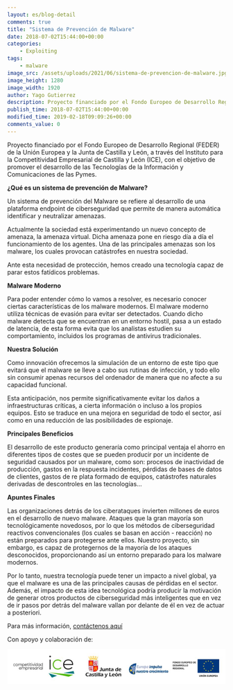 ```yaml
---
layout: es/blog-detail
comments: true
title: "Sistema de Prevención de Malware"
date: 2018-07-02T15:44:00+00:00
categories:
    - Exploiting
tags:
    - malware
image_src: /assets/uploads/2021/06/sistema-de-prevencion-de-malware.jpg
image_height: 1280
image_width: 1920
author: Yago Gutierrez
description: Proyecto financiado por el Fondo Europeo de Desarrollo Regional (FEDER) de la Unión Europea y la Junta de Castilla y León, a través del Instituto para la Competitividad Empresarial de Castilla y León (ICE), con el objetivo de promover el desarrollo de las Tecnologías de la Información y Comunicaciones de las Pymes. 
publish_time: 2018-07-02T15:44:00+00:00
modified_time: 2019-02-18T09:09:26+00:00
comments_value: 0
---
```

Proyecto financiado por el Fondo Europeo de Desarrollo Regional (FEDER) de la Unión Europea y la Junta de Castilla y León, a través del Instituto para la Competitividad Empresarial de Castilla y León (ICE), con el objetivo de promover el desarrollo de las Tecnologías de la Información y Comunicaciones de las Pymes. 

**¿Qué es un sistema de prevención de Malware?**

Un sistema de prevención del Malware se refiere al desarrollo de una plataforma endpoint de ciberseguridad que permite de manera automática identificar y neutralizar amenazas.

Actualmente la sociedad está experimentando un nuevo concepto de amenaza, la amenaza virtual. Dicha amenaza pone en riesgo día a día el funcionamiento de los agentes. Una de las principales amenazas son los malware, los cuales provocan catástrofes en nuestra sociedad.

Ante esta necesidad de protección, hemos creado una tecnología capaz de parar estos fatídicos problemas.

**Malware Moderno**

Para poder entender cómo lo vamos a resolver, es necesario conocer ciertas características de los malware modernos. El malware moderno utiliza técnicas de evasión para evitar ser detectados. Cuando dicho malware detecta que se encuentran en un entorno hostil, pasa a un estado de latencia, de esta forma evita que los analistas estudien su comportamiento, incluidos los programas de antivirus tradicionales.

**Nuestra Solución**

Como innovación ofrecemos la simulación de un entorno de este tipo que evitará que el malware se lleve a cabo sus rutinas de infección, y todo ello sin consumir apenas recursos del ordenador de manera que no afecte a su capacidad funcional.

Esta anticipación, nos permite significativamente evitar los daños a infraestructuras críticas, a cierta información o incluso a los propios equipos. Esto se traduce en una mejora en seguridad de todo el sector, así como en una reducción de las posibilidades de espionaje.

**Principales Beneficios**

El desarrollo de este producto generaría como principal ventaja el ahorro en diferentes tipos de costes que se pueden producir por un incidente de seguridad causados por un malware, como son: procesos de inactividad de producción, gastos en la respuesta incidentes, pérdidas de bases de datos de clientes, gastos de re plata formado de equipos, catástrofes naturales derivadas de descontroles en las tecnologías…

**Apuntes Finales**

Las organizaciones detrás de los ciberataques invierten millones de euros en el desarrollo de nuevo malware. Ataques que la gran mayoría son tecnológicamente novedosos, por lo que los métodos de ciberseguridad reactivos convencionales (los cuales se basan en acción - reacción) no están preparados para protegerse ante ellos. Nuestro proyecto, sin embargo, es capaz de protegernos de la mayoría de los ataques desconocidos, proporcionando así un entorno preparado para los malware modernos.

Por lo tanto, nuestra tecnología puede tener un impacto a nivel global, ya que el malware es una de las principales causas de pérdidas en el sector. Además, el impacto de esta idea tecnológica podría producir la motivación de generar otros productos de ciberseguridad más inteligentes que en vez de ir pasos por detrás del malware vallan por delante de él en vez de actuar a posteriori.

Para más información, [contáctenos aquí](https://www.puffinsecurity.com/es/contacto)

Con apoyo y colaboración de:

![entes](/assets/uploads/2021/06/entes.JPG)

